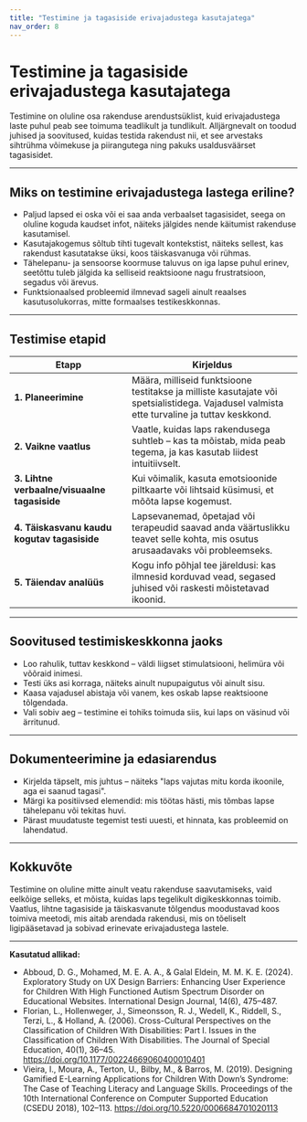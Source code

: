 ```yaml
---
title: "Testimine ja tagasiside erivajadustega kasutajatega"
nav_order: 8
---
```


# Testimine ja tagasiside erivajadustega kasutajatega

Testimine on oluline osa rakenduse arendustsüklist, kuid erivajadustega laste puhul peab see toimuma teadlikult ja tundlikult. Alljärgnevalt on toodud juhised ja soovitused, kuidas testida rakendust nii, et see arvestaks sihtrühma võimekuse ja piirangutega ning pakuks usaldusväärset tagasisidet.

---

## Miks on testimine erivajadustega lastega eriline?

- Paljud lapsed ei oska või ei saa anda verbaalset tagasisidet, seega on oluline koguda kaudset infot, näiteks jälgides nende käitumist rakenduse kasutamisel. 
- Kasutajakogemus sõltub tihti tugevalt kontekstist, näiteks sellest, kas rakendust kasutatakse üksi, koos täiskasvanuga või rühmas.
- Tähelepanu- ja sensoorse koormuse taluvus on iga lapse puhul erinev, seetõttu tuleb jälgida ka selliseid reaktsioone nagu frustratsioon, segadus või ärevus.
- Funktsionaalsed probleemid ilmnevad sageli ainult reaalses kasutusolukorras, mitte formaalses testikeskkonnas.

---

## Testimise etapid

| Etapp | Kirjeldus |
|-------|-----------|
| **1. Planeerimine** | Määra, milliseid funktsioone testitakse ja milliste kasutajate või spetsialistidega. Vajadusel valmista ette turvaline ja tuttav keskkond. |
| **2. Vaikne vaatlus** | Vaatle, kuidas laps rakendusega suhtleb – kas ta mõistab, mida peab tegema, ja kas kasutab liidest intuitiivselt. |
| **3. Lihtne verbaalne/visuaalne tagasiside** | Kui võimalik, kasuta emotsioonide piltkaarte või lihtsaid küsimusi, et mõõta lapse kogemust. |
| **4. Täiskasvanu kaudu kogutav tagasiside** | Lapsevanemad, õpetajad või terapeudid saavad anda väärtuslikku teavet selle kohta, mis osutus arusaadavaks või probleemseks. |
| **5. Täiendav analüüs** | Kogu info põhjal tee järeldusi: kas ilmnesid korduvad vead, segased juhised või raskesti mõistetavad ikoonid. |

---

## Soovitused testimiskeskkonna jaoks
- Loo rahulik, tuttav keskkond – väldi liigset stimulatsiooni, helimüra või võõraid inimesi.
- Testi üks asi korraga, näiteks ainult nupupaigutus või ainult sisu.
- Kaasa vajadusel abistaja või vanem, kes oskab lapse reaktsioone tõlgendada.
- Vali sobiv aeg – testimine ei tohiks toimuda siis, kui laps on väsinud või ärritunud.

---

## Dokumenteerimine ja edasiarendus
- Kirjelda täpselt, mis juhtus – näiteks "laps vajutas mitu korda ikoonile, aga ei saanud tagasi".
- Märgi ka positiivsed elemendid: mis töötas hästi, mis tõmbas lapse tähelepanu või tekitas huvi.
- Pärast muudatuste tegemist testi uuesti, et hinnata, kas probleemid on lahendatud.

---

## Kokkuvõte

Testimine on oluline mitte ainult veatu rakenduse saavutamiseks, vaid eelkõige selleks, et mõista, kuidas laps tegelikult digikeskkonnas toimib. Vaatlus, lihtne tagasiside ja täiskasvanute tõlgendus moodustavad koos toimiva meetodi, mis aitab arendada rakendusi, mis on tõeliselt ligipääsetavad ja sobivad erinevate erivajadustega lastele.

---

**Kasutatud allikad:**  
- Abboud, D. G., Mohamed, M. E. A. A., & Galal Eldein, M. M. K. E. (2024). Exploratory Study on UX Design Barriers: Enhancing User Experience for Children With High Functioned Autism Spectrum Disorder on Educational Websites. International Design Journal, 14(6), 475–487.
- Florian, L., Hollenweger, J., Simeonsson, R. J., Wedell, K., Riddell, S., Terzi, L., & Holland, A. (2006). Cross-Cultural Perspectives on the Classification of Children With Disabilities: Part I. Issues in the Classification of Children With Disabilities. The Journal of Special Education, 40(1), 36–45. https://doi.org/10.1177/00224669060400010401
- Vieira, I., Moura, A., Terton, U., Bilby, M., & Barros, M. (2019). Designing Gamified E-Learning Applications for Children With Down’s Syndrome: The Case of Teaching Literacy and Language Skills. Proceedings of the 10th International Conference on Computer Supported Education (CSEDU 2018), 102–113. https://doi.org/10.5220/0006684701020113 
